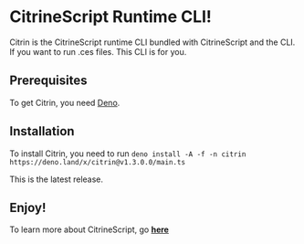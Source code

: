 # CitrineScript Runtime CLI!

Citrin is the CitrineScript runtime CLI bundled with CitrineScript and the CLI. If you want to run .ces files. This CLI is for you.

## Prerequisites

To get Citrin, you need [Deno](https://deno.land/).

## Installation

To install Citrin, you need to run ``deno install -A -f -n citrin https://deno.land/x/citrin@v1.3.0.0/main.ts``

This is the latest release.

## Enjoy!

To learn more about CitrineScript, go **[here](https://citrine.geodax.ca/)**